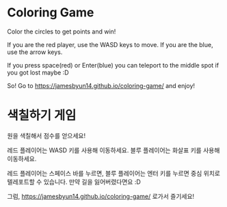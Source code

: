 # Coloring Game
Color the circles to get points and win!

If you are the red player, use the WASD keys to move.
If you are the blue, use the arrow keys.

If you press space(red) or Enter(blue) you can teleport to the middle spot if you got lost maybe :D

So! Go to https://jamesbyun14.github.io/coloring-game/ and enjoy!




# 색칠하기 게임
원을 색칠해서 점수를 얻으세요!

레드 플레이어는 WASD 키를 사용해 이동하세요.
블루 플레이어는 화살표 키를 사용해 이동하세요.

레드 플레이어는 스페이스 바를 누르면, 블루 플레이어는 엔터 키를 누르면 중심 위치로 텔레포트할 수 있습니다. 만약 길을 잃어버렸다면요 :D

그럼, https://jamesbyun14.github.io/coloring-game/ 로가서 즐기세요!
